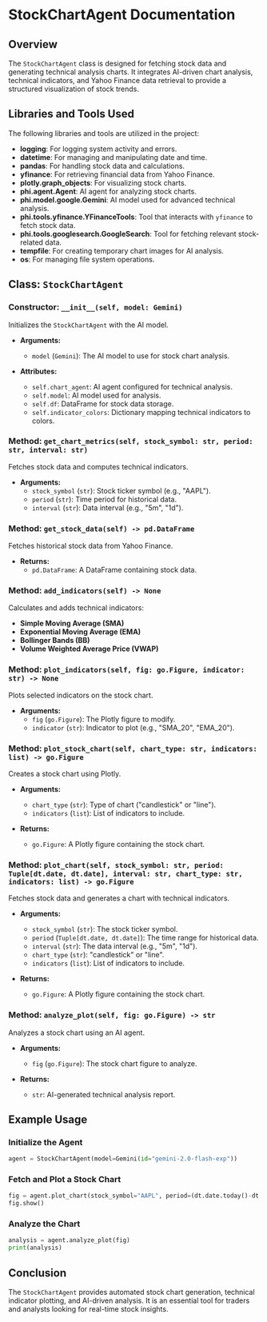# StockChartAgent Documentation

## Overview

The `StockChartAgent` class is designed for fetching stock data and generating technical analysis charts. It integrates AI-driven chart analysis, technical indicators, and Yahoo Finance data retrieval to provide a structured visualization of stock trends.

## Libraries and Tools Used

The following libraries and tools are utilized in the project:

- **logging**: For logging system activity and errors.
- **datetime**: For managing and manipulating date and time.
- **pandas**: For handling stock data and calculations.
- **yfinance**: For retrieving financial data from Yahoo Finance.
- **plotly.graph_objects**: For visualizing stock charts.
- **phi.agent.Agent**: AI agent for analyzing stock charts.
- **phi.model.google.Gemini**: AI model used for advanced technical analysis.
- **phi.tools.yfinance.YFinanceTools**: Tool that interacts with `yfinance` to fetch stock data.
- **phi.tools.googlesearch.GoogleSearch**: Tool for fetching relevant stock-related data.
- **tempfile**: For creating temporary chart images for AI analysis.
- **os**: For managing file system operations.

## Class: `StockChartAgent`

### Constructor: `__init__(self, model: Gemini)`

Initializes the `StockChartAgent` with the AI model.

- **Arguments:**
  - `model` (`Gemini`): The AI model to use for stock chart analysis.

- **Attributes:**
  - `self.chart_agent`: AI agent configured for technical analysis.
  - `self.model`: AI model used for analysis.
  - `self.df`: DataFrame for stock data storage.
  - `self.indicator_colors`: Dictionary mapping technical indicators to colors.

### Method: `get_chart_metrics(self, stock_symbol: str, period: str, interval: str)`

Fetches stock data and computes technical indicators.

- **Arguments:**
  - `stock_symbol` (`str`): Stock ticker symbol (e.g., "AAPL").
  - `period` (`str`): Time period for historical data.
  - `interval` (`str`): Data interval (e.g., "5m", "1d").

### Method: `get_stock_data(self) -> pd.DataFrame`

Fetches historical stock data from Yahoo Finance.

- **Returns:**
  - `pd.DataFrame`: A DataFrame containing stock data.

### Method: `add_indicators(self) -> None`

Calculates and adds technical indicators:
- **Simple Moving Average (SMA)**
- **Exponential Moving Average (EMA)**
- **Bollinger Bands (BB)**
- **Volume Weighted Average Price (VWAP)**

### Method: `plot_indicators(self, fig: go.Figure, indicator: str) -> None`

Plots selected indicators on the stock chart.

- **Arguments:**
  - `fig` (`go.Figure`): The Plotly figure to modify.
  - `indicator` (`str`): Indicator to plot (e.g., "SMA_20", "EMA_20").

### Method: `plot_stock_chart(self, chart_type: str, indicators: list) -> go.Figure`

Creates a stock chart using Plotly.

- **Arguments:**
  - `chart_type` (`str`): Type of chart ("candlestick" or "line").
  - `indicators` (`list`): List of indicators to include.

- **Returns:**
  - `go.Figure`: A Plotly figure containing the stock chart.

### Method: `plot_chart(self, stock_symbol: str, period: Tuple[dt.date, dt.date], interval: str, chart_type: str, indicators: list) -> go.Figure`

Fetches stock data and generates a chart with technical indicators.

- **Arguments:**
  - `stock_symbol` (`str`): The stock ticker symbol.
  - `period` (`Tuple[dt.date, dt.date]`): The time range for historical data.
  - `interval` (`str`): The data interval (e.g., "5m", "1d").
  - `chart_type` (`str`): "candlestick" or "line".
  - `indicators` (`list`): List of indicators to include.

- **Returns:**
  - `go.Figure`: A Plotly figure containing the stock chart.

### Method: `analyze_plot(self, fig: go.Figure) -> str`

Analyzes a stock chart using an AI agent.

- **Arguments:**
  - `fig` (`go.Figure`): The stock chart figure to analyze.

- **Returns:**
  - `str`: AI-generated technical analysis report.

## Example Usage

### Initialize the Agent

```python
agent = StockChartAgent(model=Gemini(id="gemini-2.0-flash-exp"))
```

### Fetch and Plot a Stock Chart

```python
fig = agent.plot_chart(stock_symbol="AAPL", period=(dt.date.today()-dt.timedelta(days=7), dt.date.today()), interval="1h", chart_type="candlestick", indicators=["SMA_20", "EMA_20"])
fig.show()
```

### Analyze the Chart

```python
analysis = agent.analyze_plot(fig)
print(analysis)
```

## Conclusion

The `StockChartAgent` provides automated stock chart generation, technical indicator plotting, and AI-driven analysis. It is an essential tool for traders and analysts looking for real-time stock insights.
